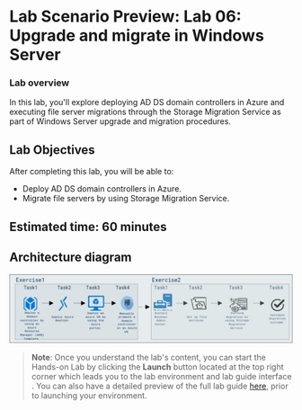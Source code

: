 # Lab Scenario Preview: Lab 06: Upgrade and migrate in Windows Server

### Lab overview

In this lab, you'll explore deploying AD DS domain controllers in Azure and executing file server migrations through the Storage Migration Service as part of Windows Server upgrade and migration procedures.

## Lab Objectives
  
After completing this lab, you will be able to:

  - Deploy AD DS domain controllers in Azure.
  - Migrate file servers by using Storage Migration Service.

## Estimated time: 60 minutes

## Architecture diagram

![](/Instructions/Media/lab6.1.png)

   >**Note**: Once you understand the lab's content, you can start the Hands-on Lab by clicking the **Launch** button located at the top right corner which leads you to the lab environment and lab guide interface . You can also have a detailed preview of the full lab guide [here](https://experience.cloudlabs.ai/#/labguidepreview/5ff65889-3a53-47b4-baeb-bddcb6c2a741), prior to launching your environment.

